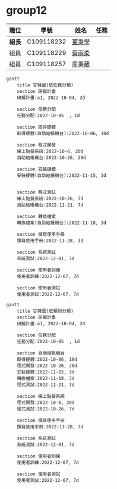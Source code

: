 # group12

| 職位 | 學號 | 姓名 | 任務 |
| :---: | :---: | :---: | :---: |
| **組長** | C109118232 | [董秉學](#) |
| 組員 | C109118229 | [蔡雨柔](#) |
| 組員 | C109118257 | [周秉葳](#) |

```mermaid
gantt
    title 甘特圖(依任務分類)
    section 研擬計畫
    研擬計畫:a1, 2022-10-04, 2d
    
    section 任務分配
    任務分配:2022-10-05  , 1d
    
    section 取得硬體
    取得硬體(自助結帳機台):2022-10-06, 10d
    
    section 程式開發
    線上點餐系統:2022-10-6, 20d
    自助結帳機台:2022-10-26, 20d
    
    section 安裝硬體
    安裝硬體(自助結帳機台):2022-11-15, 3d
    
    
    section 程式測試
    線上點餐系統:2022-10-26, 7d
    自助結帳機台:2022-11-21, 7d
    
    section 轉換檔案
    轉換檔案(自助結帳機台):2022-11-18, 3d
    
    section 撰寫使用手冊
    撰寫使用手冊:2022-11-28, 3d
    
    section 系統測試
    系統測試:2022-12-01, 7d
    
    section 使用者訓練
    使用者訓練:2022-12-07, 7d
    
    section 使用者測試
    使用者測試:2022-12-07, 7d
```




















```mermaid
gantt
    title 甘特圖(依類別分類)
    section 研擬計畫
    研擬計畫:a1, 2022-10-04, 2d
    
    section 任務分配
    任務分配:2022-10-05  , 1d
    
    section 自助結帳機台
    取得硬體:2022-10-06, 10d
    程式開發:2022-10-26, 20d
    安裝硬體:2022-11-15, 3d
    轉換檔案:2022-11-18, 3d
    程式測試:2022-11-21, 7d
    
    section 線上點餐系統
    程式開發:2022-10-6, 20d
    程式測試:2022-10-26, 7d
      
    section 撰寫使用手冊
    撰寫使用手冊:2022-11-28, 3d
    
    section 系統測試
    系統測試:2022-12-01, 7d
    
    section 使用者訓練
    使用者訓練:2022-12-07, 7d
    
    section 使用者測試
    使用者測試:2022-12-07, 7d
```

